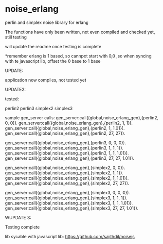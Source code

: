 noise_erlang
============

perlin and simplex noise library for erlang

The functions have only been written, not even compiled and checked yet,
still testing

will update the readme once testing is complete

*remember erlang is 1 based, so cannpot start with 0,0 ,so when syncing with te javascript lib, offset the 0 base to 1 base


UPDATE:

application now compiles, not tested yet

UPDATE2:

tested:

perlin2
perlin3
simplex2
simplex3

sample gen_server calls:
gen_server:call({global,noise_erlang_gen},{perlin2, 0, 0}).
gen_server:call({global,noise_erlang_gen},{perlin2, 1, 1}).
gen_server:call({global,noise_erlang_gen},{perlin2, 1, 1.01}).
gen_server:call({global,noise_erlang_gen},{perlin2, 27, 27}).

gen_server:call({global,noise_erlang_gen},{perlin3, 0, 0, 0}).
gen_server:call({global,noise_erlang_gen},{perlin3, 1, 1, 1}).
gen_server:call({global,noise_erlang_gen},{perlin3, 1, 1, 1.01}).
gen_server:call({global,noise_erlang_gen},{perlin3, 27, 27, 1.01}).

gen_server:call({global,noise_erlang_gen},{simplex2, 0, 0}).
gen_server:call({global,noise_erlang_gen},{simplex2, 1, 1}).
gen_server:call({global,noise_erlang_gen},{simplex2, 1, 1.01}).
gen_server:call({global,noise_erlang_gen},{simplex2, 27, 27}).

gen_server:call({global,noise_erlang_gen},{simplex3, 0, 0, 0}).
gen_server:call({global,noise_erlang_gen},{simplex3, 1, 1, 1}).
gen_server:call({global,noise_erlang_gen},{simplex3, 1, 1, 1.01}).
gen_server:call({global,noise_erlang_gen},{simplex3, 27, 27, 1.01}).

WUPDATE 3:

Testing complete

lib sycable with javascript lib: https://github.com/sajithdil/noisejs
